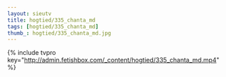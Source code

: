 ```yaml
--- 
layout: sieutv
title: hogtied/335_chanta_md
tags: [hogtied/335_chanta_md]
thumb_: hogtied/335_chanta_md.jpg
---
```

{% include tvpro key="http://admin.fetishbox.com/_content/hogtied/335_chanta_md.mp4" %} 
